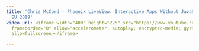```yaml
---
title: 'Chris McCord - Phoenix LiveView: Interactive Apps Without JavaScript ElixirConf
  EU 2019'
video_url: <iframe width="400" height="225" src="https://www.youtube.com/embed/8xJzHq8ru0M"
  frameborder="0" allow="accelerometer; autoplay; encrypted-media; gyroscope; picture-in-picture"
  allowfullscreen></iframe>

---
```

